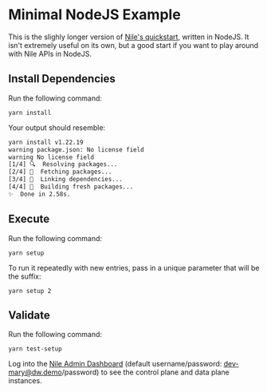 # Minimal NodeJS Example

This is the slighly longer version of [Nile's quickstart](https://docs.thenile.dev/docs/current/quick-start), written in NodeJS.
It isn't extremely useful on its own, but a good start if you want to play around with Nile APIs in NodeJS.

## Install Dependencies

Run the following command:

```
yarn install
```

Your output should resemble:

```bash
yarn install v1.22.19
warning package.json: No license field
warning No license field
[1/4] 🔍  Resolving packages...
[2/4] 🚚  Fetching packages...
[3/4] 🔗  Linking dependencies...
[4/4] 🔨  Building fresh packages...
✨  Done in 2.58s.
```

## Execute

Run the following command:

```
yarn setup
```

To run it repeatedly with new entries, pass in a unique parameter that will be the suffix:

```
yarn setup 2
```

## Validate

Run the following command:

```
yarn test-setup
```

Log into the [Nile Admin Dashboard](https://nad.thenile.dev/) (default username/password: dev-mary@dw.demo/password) to see the control plane and data plane instances. 
